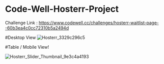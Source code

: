 # Code-Well-Hosterr-Project
Challenge Link : https://www.codewell.cc/challenges/hosterr-waitlist-page--60b3ea4c0cc72310b5a2494d

#Desktop View
![Hosterr_3329c296c5](https://user-images.githubusercontent.com/93123789/173182624-a8698186-4436-46eb-8bde-77b31fb4c64c.jpg)


#Table / Mobile View!

![Hosterr_Slider_Thumbnail_9e3c4a4193](https://user-images.githubusercontent.com/93123789/173182670-761e675b-8325-473f-bed1-8aa6cdf9e2ab.jpg)
